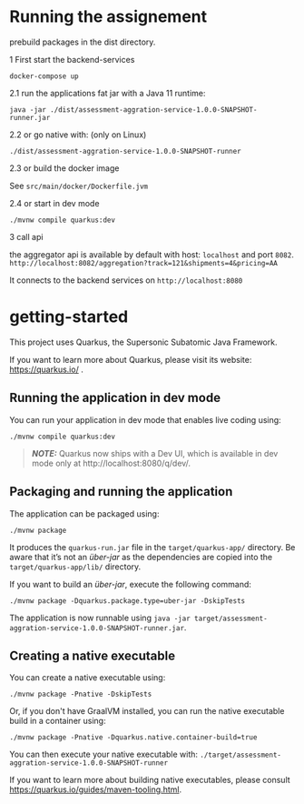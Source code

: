 # Running the assignement

prebuild packages in the dist directory.

1 First start the backend-services

``` docker-compose up ```

2.1 run the applications fat jar with a Java 11 runtime:

`java -jar ./dist/assessment-aggration-service-1.0.0-SNAPSHOT-runner.jar`

2.2 or go native with:
(only on Linux)

```./dist/assessment-aggration-service-1.0.0-SNAPSHOT-runner```

2.3 or build the docker image

See ```src/main/docker/Dockerfile.jvm```

2.4 or start in dev mode

```./mvnw compile quarkus:dev```

3 call api 

the aggregator api is available by default with host: `localhost` and port `8082`.
`http://localhost:8082/aggregation?track=121&shipments=4&pricing=AA`

It connects to the backend services on `http://localhost:8080`



# getting-started

This project uses Quarkus, the Supersonic Subatomic Java Framework.

If you want to learn more about Quarkus, please visit its website: https://quarkus.io/ .

## Running the application in dev mode

You can run your application in dev mode that enables live coding using:
```shell script
./mvnw compile quarkus:dev
```

> **_NOTE:_**  Quarkus now ships with a Dev UI, which is available in dev mode only at http://localhost:8080/q/dev/.

## Packaging and running the application

The application can be packaged using:
```shell script
./mvnw package
```
It produces the `quarkus-run.jar` file in the `target/quarkus-app/` directory.
Be aware that it’s not an _über-jar_ as the dependencies are copied into the `target/quarkus-app/lib/` directory.

If you want to build an _über-jar_, execute the following command:
```shell script
./mvnw package -Dquarkus.package.type=uber-jar -DskipTests
```

The application is now runnable using `java -jar target/assessment-aggration-service-1.0.0-SNAPSHOT-runner.jar`.

## Creating a native executable

You can create a native executable using: 
```shell script
./mvnw package -Pnative -DskipTests
```

Or, if you don't have GraalVM installed, you can run the native executable build in a container using: 
```shell script
./mvnw package -Pnative -Dquarkus.native.container-build=true
```

You can then execute your native executable with: `./target/assessment-aggration-service-1.0.0-SNAPSHOT-runner`

If you want to learn more about building native executables, please consult https://quarkus.io/guides/maven-tooling.html.
